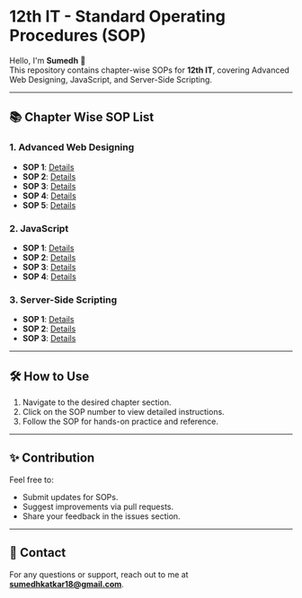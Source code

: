 # 12th IT - Standard Operating Procedures (SOP)

Hello, I'm **Sumedh** 👋  
This repository contains chapter-wise SOPs for **12th IT**, covering Advanced Web Designing, JavaScript, and Server-Side Scripting.

---

## 📚 Chapter Wise SOP List

### 1. Advanced Web Designing
- **SOP 1**: [Details](#)
- **SOP 2**: [Details](#)
- **SOP 3**: [Details](#)
- **SOP 4**: [Details](#)
- **SOP 5**: [Details](#)

### 2. JavaScript
- **SOP 1**: [Details](#)
- **SOP 2**: [Details](#)
- **SOP 3**: [Details](#)
- **SOP 4**: [Details](#)

### 3. Server-Side Scripting
- **SOP 1**: [Details](#)
- **SOP 2**: [Details](#)
- **SOP 3**: [Details](#)

---

## 🛠️ How to Use
1. Navigate to the desired chapter section.
2. Click on the SOP number to view detailed instructions.
3. Follow the SOP for hands-on practice and reference.

---

## ✨ Contribution
Feel free to:
- Submit updates for SOPs.
- Suggest improvements via pull requests.
- Share your feedback in the issues section.

---

## 📧 Contact
For any questions or support, reach out to me at **[sumedhkatkar18@gmail.com](mailto:your_email@example.com)**.
